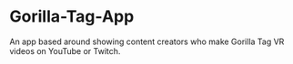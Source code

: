 # Gorilla-Tag-App
An app based around showing content creators who make Gorilla Tag VR videos on YouTube or Twitch.
